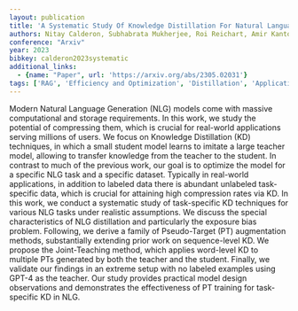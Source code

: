 ```yaml
---
layout: publication
title: 'A Systematic Study Of Knowledge Distillation For Natural Language Generation With Pseudo-target Training'
authors: Nitay Calderon, Subhabrata Mukherjee, Roi Reichart, Amir Kantor
conference: "Arxiv"
year: 2023
bibkey: calderon2023systematic
additional_links:
  - {name: "Paper", url: 'https://arxiv.org/abs/2305.02031'}
tags: ['RAG', 'Efficiency and Optimization', 'Distillation', 'Applications', 'Model Architecture', 'Training Techniques', 'GPT', 'Reinforcement Learning', 'Ethics and Bias']
---
```

Modern Natural Language Generation (NLG) models come with massive
computational and storage requirements. In this work, we study the potential of
compressing them, which is crucial for real-world applications serving millions
of users. We focus on Knowledge Distillation (KD) techniques, in which a small
student model learns to imitate a large teacher model, allowing to transfer
knowledge from the teacher to the student. In contrast to much of the previous
work, our goal is to optimize the model for a specific NLG task and a specific
dataset. Typically in real-world applications, in addition to labeled data
there is abundant unlabeled task-specific data, which is crucial for attaining
high compression rates via KD. In this work, we conduct a systematic study of
task-specific KD techniques for various NLG tasks under realistic assumptions.
We discuss the special characteristics of NLG distillation and particularly the
exposure bias problem. Following, we derive a family of Pseudo-Target (PT)
augmentation methods, substantially extending prior work on sequence-level KD.
We propose the Joint-Teaching method, which applies word-level KD to multiple
PTs generated by both the teacher and the student. Finally, we validate our
findings in an extreme setup with no labeled examples using GPT-4 as the
teacher. Our study provides practical model design observations and
demonstrates the effectiveness of PT training for task-specific KD in NLG.
